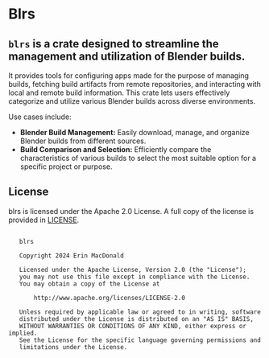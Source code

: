 # Blrs

## `blrs` is a crate designed to streamline the management and utilization of Blender builds.


It provides tools for configuring apps made for the purpose of managing builds,
fetching build artifacts from remote repositories, and interacting with local and remote build information.
This crate lets users effectively categorize and utilize various Blender builds across diverse environments. 

Use cases include:

* **Blender Build Management:** Easily download, manage, and organize Blender builds from different sources.
* **Build Comparison and Selection:** Efficiently compare the characteristics of various builds to select the most suitable option for a specific project or purpose.


License
---
blrs is licensed under the Apache 2.0 License. A full copy of the license is provided in [LICENSE](LICENSE).

```

   blrs

   Copyright 2024 Erin MacDonald

   Licensed under the Apache License, Version 2.0 (the "License");
   you may not use this file except in compliance with the License.
   You may obtain a copy of the License at

       http://www.apache.org/licenses/LICENSE-2.0

   Unless required by applicable law or agreed to in writing, software
   distributed under the License is distributed on an "AS IS" BASIS,
   WITHOUT WARRANTIES OR CONDITIONS OF ANY KIND, either express or implied.
   See the License for the specific language governing permissions and
   limitations under the License.
```